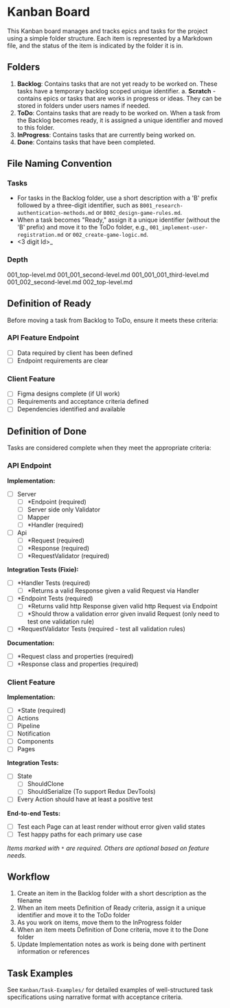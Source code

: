 # Kanban Board

This Kanban board manages and tracks epics and tasks for the project using a simple folder structure.
Each item is represented by a Markdown file, and the status of the item is indicated by the folder it is in.

## Folders

1. **Backlog**: Contains tasks that are not yet ready to be worked on. These tasks have a temporary backlog scoped unique identifier.
   a. **Scratch** - contains epics or tasks that are works in progress or ideas.  They can be stored in folders under users names if needed.
2. **ToDo**: Contains tasks that are ready to be worked on. When a task from the Backlog becomes ready, it is assigned a unique identifier and moved to this folder.
3. **InProgress**: Contains tasks that are currently being worked on.
4. **Done**: Contains tasks that have been completed.

## File Naming Convention

### Tasks
- For tasks in the Backlog folder, use a short description with a 'B' prefix followed by a three-digit identifier,
such as `B001_research-authentication-methods.md` or `B002_design-game-rules.md`.
- When a task becomes "Ready," assign it a unique identifier (without the 'B' prefix) and move it to the ToDo folder, e.g.,
`001_implement-user-registration.md` or `002_create-game-logic.md`.
- <3 digit Id>_<short-description-separated-by-hyphens>

### Depth
001_top-level.md
001_001_second-level.md
001_001_001_third-level.md
001_002_second-level.md
002_top-level.md

## Definition of Ready

Before moving a task from Backlog to ToDo, ensure it meets these criteria:

### API Feature Endpoint
- [ ] Data required by client has been defined
- [ ] Endpoint requirements are clear

### Client Feature  
- [ ] Figma designs complete (if UI work)
- [ ] Requirements and acceptance criteria defined
- [ ] Dependencies identified and available

## Definition of Done

Tasks are considered complete when they meet the appropriate criteria:

### API Endpoint

**Implementation:**
- [ ] Server
  - [ ] *Endpoint (required)
  - [ ] Server side only Validator  
  - [ ] Mapper
  - [ ] *Handler (required)
- [ ] Api
  - [ ] *Request (required)
  - [ ] *Response (required) 
  - [ ] *RequestValidator (required)

**Integration Tests (Fixie):**
- [ ] *Handler Tests (required)
  - [ ] *Returns a valid Response given a valid Request via Handler
- [ ] *Endpoint Tests (required)
  - [ ] *Returns valid http Response given valid http Request via Endpoint
  - [ ] *Should throw a validation error given invalid Request (only need to test one validation rule)
- [ ] *RequestValidator Tests (required - test all validation rules)

**Documentation:**
- [ ] *Request class and properties (required)
- [ ] *Response class and properties (required)

### Client Feature

**Implementation:**
- [ ] *State (required)
- [ ] Actions
- [ ] Pipeline
- [ ] Notification
- [ ] Components
- [ ] Pages

**Integration Tests:**
- [ ] State
  - [ ] ShouldClone
  - [ ] ShouldSerialize (To support Redux DevTools)
- [ ] Every Action should have at least a positive test

**End-to-end Tests:**
- [ ] Test each Page can at least render without error given valid states
- [ ] Test happy paths for each primary use case

*Items marked with `*` are required. Others are optional based on feature needs.*

## Workflow

1. Create an item in the Backlog folder with a short description as the filename
2. When an item meets Definition of Ready criteria, assign it a unique identifier and move it to the ToDo folder
3. As you work on items, move them to the InProgress folder
4. When an item meets Definition of Done criteria, move it to the Done folder
5. Update Implementation notes as work is being done with pertinent information or references

## Task Examples

See `Kanban/Task-Examples/` for detailed examples of well-structured task specifications using narrative format with acceptance criteria.
